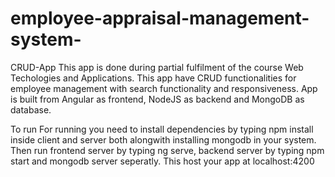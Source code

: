 # employee-appraisal-management-system-
CRUD-App
This app is done during partial fulfilment of the course Web Techologies and Applications. This app have CRUD functionalities for employee management with search functionality and responsiveness. App is built from Angular as frontend, NodeJS as backend and MongoDB as database.

To run
For running you need to install dependencies by typing npm install inside client and server both alongwith installing mongodb in your system. Then run frontend server by typing ng serve, backend server by typing npm start and mongodb server seperatly. This host your app at localhost:4200

